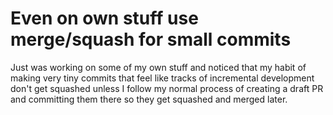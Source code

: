 # Even on own stuff use merge/squash for small commits

Just was working on some of my own stuff and noticed that my habit of making very tiny commits that feel like tracks of incremental development don't get squashed unless I follow my normal process of creating a draft PR and committing them there so they get squashed and merged later.
